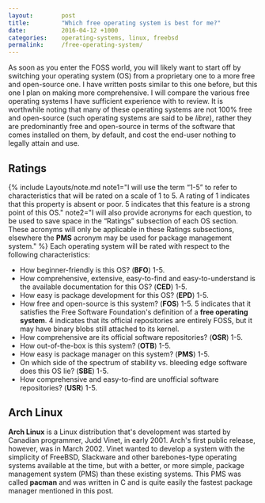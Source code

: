 ```yaml
---
layout:        post
title:         "Which free operating system is best for me?"
date:          2016-04-12 +1000
categories:    operating-systems, linux, freebsd
permalink:     /free-operating-system/
---
```


As soon as you enter the FOSS world, you will likely want to start off by switching your operating system (OS) from a proprietary one to a more free and open-source one. I have written posts similar to this one before, but this one I plan on making more comprehensive. I will compare the various free operating systems I have sufficient experience with to review. It is worthwhile noting that many of these operating systems are not 100% free and open-source (such operating systems are said to be *libre*), rather they are predominantly free and open-source in terms of the software that comes installed on them, by default, and cost the end-user nothing to legally attain and use.

## Ratings
{% include Layouts/note.md note1="I will use the term &ldquo;1-5&rdquo; to refer to characteristics that will be rated on a scale of 1 to 5. A rating of 1 indicates that this property is absent or poor. 5 indicates that this feature is a strong point of this OS." note2="I will also provide acronyms for each question, to be used to save space in the &ldquo;Ratings&rdquo; subsection of each OS section. These acronyms will only be applicable in these Ratings subsections, elsewhere the **PMS** acronym may be used for package management system." %}
Each operating system will be rated with respect to the following characteristics:

* How beginner-friendly is this OS? (**BFO**) 1-5.
* How comprehensive, extensive, easy-to-find and easy-to-understand is the available documentation for this OS? (**CED**) 1-5.
* How easy is package development for this OS? (**EPD**) 1-5.
* How free and open-source is this system? (**FOS**) 1-5. 5 indicates that it satisfies the Free Software Foundation's definition of a **free operating system**. 4 indicates that its official repositories are entirely FOSS, but it may have binary blobs still attached to its kernel.
* How comprehensive are its official software repositories? (**OSR**) 1-5.
* How out-of-the-box is this system? (**OTB**) 1-5.
* How easy is package manager on this system? (**PMS**) 1-5.
* On which side of the spectrum of stability vs. bleeding edge software does this OS lie? (**SBE**) 1-5.
* How comprehensive and easy-to-find are unofficial software repositories? (**USR**) 1-5.

## Arch Linux
**Arch Linux** is a Linux distribution that's development was started by Canadian programmer, Judd Vinet, in early 2001. Arch's first public release, however, was in March 2002. Vinet wanted to develop a system with the simplicity of FreeBSD, Slackware and other barebones-type operating systems available at the time, but with a better, or more simple, package management system (PMS) than these existing systems. This PMS was called **pacman** and was written in C and is quite easily the fastest package manager mentioned in this post. 
